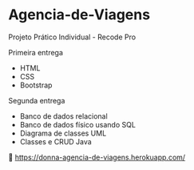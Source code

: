 # Agencia-de-Viagens
Projeto Prático Individual - Recode Pro

Primeira entrega 
- HTML
- CSS
- Bootstrap

Segunda entrega 
- Banco de dados relacional
- Banco de dados físico usando SQL
- Diagrama de classes UML
- Classes e CRUD Java

:link: https://donna-agencia-de-viagens.herokuapp.com/


